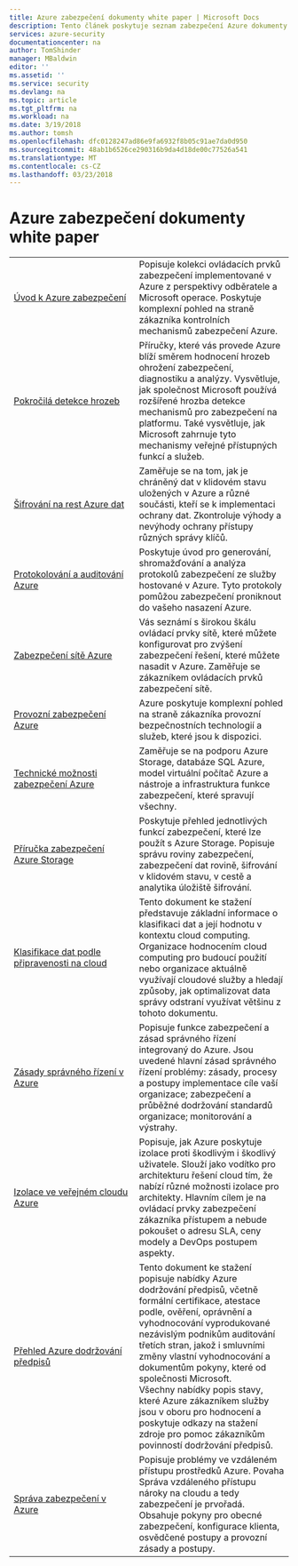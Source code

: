 ```yaml
---
title: Azure zabezpečení dokumenty white paper | Microsoft Docs
description: Tento článek poskytuje seznam zabezpečení Azure dokumenty white paper kurátorované pro různými prostředky Azure.
services: azure-security
documentationcenter: na
author: TomShinder
manager: MBaldwin
editor: ''
ms.assetid: ''
ms.service: security
ms.devlang: na
ms.topic: article
ms.tgt_pltfrm: na
ms.workload: na
ms.date: 3/19/2018
ms.author: tomsh
ms.openlocfilehash: dfc0128247ad86e9fa6932f8b05c91ae7da0d950
ms.sourcegitcommit: 48ab1b6526ce290316b9da4d18de00c77526a541
ms.translationtype: MT
ms.contentlocale: cs-CZ
ms.lasthandoff: 03/23/2018
---
```

# <a name="azure-security-white-papers"></a>Azure zabezpečení dokumenty white paper
| | |
|-|-|
|[Úvod&nbsp;k&nbsp;Azure&nbsp;zabezpečení](azure-security.md)|Popisuje kolekci ovládacích prvků zabezpečení implementované v Azure z perspektivy odběratele a Microsoft operace. Poskytuje komplexní pohled na straně zákazníka kontrolních mechanismů zabezpečení Azure.|
|[Pokročilá detekce hrozeb](azure-threat-detection.md)|Příručky, které vás provede Azure blíží směrem hodnocení hrozeb ohrožení zabezpečení, diagnostiku a analýzy. Vysvětluje, jak společnost Microsoft používá rozšířené hrozba detekce mechanismů pro zabezpečení na platformu. Také vysvětluje, jak Microsoft zahrnuje tyto mechanismy veřejné přístupných funkcí a služeb.|
|[Šifrování na rest Azure dat](azure-security-encryption-atrest.md)|Zaměřuje se na tom, jak je chráněný dat v klidovém stavu uložených v Azure a různé součásti, kteří se k implementaci ochrany dat. Zkontroluje výhody a nevýhody ochrany přístupy různých správy klíčů.|
|[Protokolování a auditování Azure](azure-log-audit.md)|Poskytuje úvod pro generování, shromažďování a analýza protokolů zabezpečení ze služby hostované v Azure. Tyto protokoly pomůžou zabezpečení proniknout do vašeho nasazení Azure. |
|[Zabezpečení sítě Azure](azure-network-security.md)|Vás seznámí s širokou škálu ovládací prvky sítě, které můžete konfigurovat pro zvýšení zabezpečení řešení, které můžete nasadit v Azure. Zaměřuje se zákazníkem ovládacích prvků zabezpečení sítě.|
|[Provozní zabezpečení Azure](azure-operational-security.md)|Azure poskytuje komplexní pohled na straně zákazníka provozní bezpečnostních technologií a služeb, které jsou k dispozici.|
|[Technické možnosti zabezpečení Azure](azure-security-technical-capabilities.md)|Zaměřuje se na podporu Azure Storage, databáze SQL Azure, model virtuální počítač Azure a nástroje a infrastruktura funkce zabezpečení, které spravují všechny.|
|[Příručka zabezpečení Azure Storage](https://docs.microsoft.com/en-us/azure/storage/common/storage-security-guide?toc=%2fazure%2fsecurity%2ftoc.json) |Poskytuje přehled jednotlivých funkcí zabezpečení, které lze použít s Azure Storage. Popisuje správu roviny zabezpečení, zabezpečení dat rovině, šifrování v klidovém stavu, v cestě a analytika úložiště šifrování.|
|[Klasifikace dat podle připravenosti na cloud](https://gallery.technet.microsoft.com/Data-Classification-for-51252f03) |Tento dokument ke stažení představuje základní informace o klasifikaci dat a její hodnotu v kontextu cloud computing. Organizace hodnocením cloud computing pro budoucí použití nebo organizace aktuálně využívají cloudové služby a hledají způsoby, jak optimalizovat data správy odstraní využívat většinu z tohoto dokumentu.|
|[Zásady správného řízení v Azure](governance-in-azure.md)|Popisuje funkce zabezpečení a zásad správného řízení integrovaný do Azure. Jsou uvedené hlavní zásad správného řízení problémy: zásady, procesy a postupy implementace cíle vaší organizace; zabezpečení a průběžné dodržování standardů organizace; monitorování a výstrahy.
|[Izolace ve veřejném cloudu Azure](azure-isolation.md)|Popisuje, jak Azure poskytuje izolace proti škodlivým i škodlivý uživatele. Slouží jako vodítko pro architekturu řešení cloud tím, že nabízí různé možnosti izolace pro architekty. Hlavním cílem je na ovládací prvky zabezpečení zákazníka přístupem a nebude pokoušet o adresu SLA, ceny modely a DevOps postupem aspekty.|
|[Přehled Azure dodržování předpisů](https://gallery.technet.microsoft.com/Overview-of-Azure-c1be3942)|Tento dokument ke stažení popisuje nabídky Azure dodržování předpisů, včetně formální certifikace, atestace podle, ověření, oprávnění a vyhodnocování vyprodukované nezávislým podnikům auditování třetích stran, jakož i smluvními změny vlastní vyhodnocování a dokumentům pokyny, které od společnosti Microsoft. <br/> Všechny nabídky popis stavy, které Azure zákazníkem služby jsou v oboru pro hodnocení a poskytuje odkazy na stažení zdroje pro pomoc zákazníkům povinností dodržování předpisů.|
|[Správa zabezpečení v Azure](azure-security-management.md)|Popisuje problémy ve vzdáleném přístupu prostředků Azure. Povaha Správa vzdáleného přístupu nároky na cloudu a tedy zabezpečení je prvořadá. Obsahuje pokyny pro obecné zabezpečení, konfigurace klienta, osvědčené postupy a provozní zásady a postupy. |

